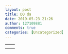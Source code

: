 ```yaml
---
layout: post
title: DO da
date: 2019-05-23 21:26
author: 127109881
comments: true
categories: [Uncategorized]
---
```

<!-- wp:table {"backgroundColor":"subtle-pale-pink","className":"is-style-stripes"} -->
<table class="wp-block-table has-subtle-pale-pink-background-color has-background is-style-stripes"><tbody><tr><td></td><td></td></tr><tr><td></td><td></td></tr></tbody></table>
<!-- /wp:table -->
